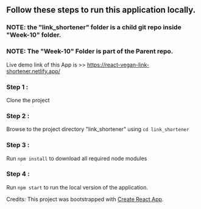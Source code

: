 ## Follow these steps to run this application locally.

### NOTE: the "link_shortener" folder is a child git repo inside "Week-10" folder.

### NOTE: The "Week-10" Folder is part of the Parent repo.

Live demo link of this App is >> https://react-vegan-link-shortener.netlify.app/

### Step 1 :

Clone the project

### Step 2 :

Browse to the project directory "link_shortener" using `cd link_shortener`

### Step 3 :

Run `npm install` to download all required node modules

### Step 4 :

Run `npm start` to run the local version of the application.

Credits: This project was bootstrapped with [Create React App](https://github.com/facebook/create-react-app).
